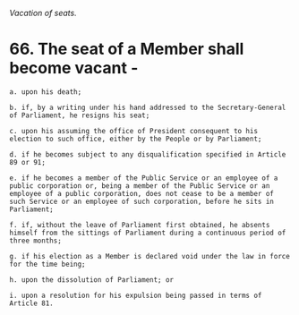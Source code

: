 *Vacation of seats.*

# 66. The seat of a Member shall become vacant -

    a. upon his death;

    b. if, by a writing under his hand addressed to the Secretary-General of Parliament, he resigns his seat;

    c. upon his assuming the office of President consequent to his election to such office, either by the People or by Parliament;

    d. if he becomes subject to any disqualification specified in Article 89 or 91;

    e. if he becomes a member of the Public Service or an employee of a public corporation or, being a member of the Public Service or an employee of a public corporation, does not cease to be a member of such Service or an employee of such corporation, before he sits in Parliament;

    f. if, without the leave of Parliament first obtained, he absents himself from the sittings of Parliament during a continuous period of three months;

    g. if his election as a Member is declared void under the law in force for the time being;

    h. upon the dissolution of Parliament; or

    i. upon a resolution for his expulsion being passed in terms of Article 81.